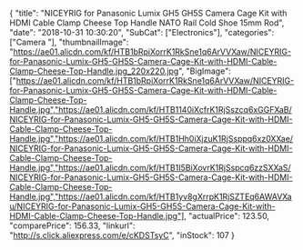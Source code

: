 {
	"title": "NICEYRIG for Panasonic Lumix GH5   GH5S Camera Cage Kit with HDMI Cable Clamp Cheese Top Handle NATO Rail Cold Shoe 15mm Rod",
	"date": "2018-10-31 10:30:20",
	"SubCat": ["Electronics"],
	"categories": ["Camera "],
	"thumbnailImage": "https://ae01.alicdn.com/kf/HTB1bRpiXorrK1RkSne1q6ArVVXaw/NICEYRIG-for-Panasonic-Lumix-GH5-GH5S-Camera-Cage-Kit-with-HDMI-Cable-Clamp-Cheese-Top-Handle.jpg_220x220.jpg",
	"BigImage": ["https://ae01.alicdn.com/kf/HTB1bRpiXorrK1RkSne1q6ArVVXaw/NICEYRIG-for-Panasonic-Lumix-GH5-GH5S-Camera-Cage-Kit-with-HDMI-Cable-Clamp-Cheese-Top-Handle.jpg","https://ae01.alicdn.com/kf/HTB1140iXcfrK1RjSszcq6xGGFXaB/NICEYRIG-for-Panasonic-Lumix-GH5-GH5S-Camera-Cage-Kit-with-HDMI-Cable-Clamp-Cheese-Top-Handle.jpg","https://ae01.alicdn.com/kf/HTB1Hh0iXjzuK1RjSsppq6xz0XXae/NICEYRIG-for-Panasonic-Lumix-GH5-GH5S-Camera-Cage-Kit-with-HDMI-Cable-Clamp-Cheese-Top-Handle.jpg","https://ae01.alicdn.com/kf/HTB1I5BiXovrK1RjSspcq6zzSXXaS/NICEYRIG-for-Panasonic-Lumix-GH5-GH5S-Camera-Cage-Kit-with-HDMI-Cable-Clamp-Cheese-Top-Handle.jpg","https://ae01.alicdn.com/kf/HTB1yv8gXrrpK1RjSZTEq6AWAVXau/NICEYRIG-for-Panasonic-Lumix-GH5-GH5S-Camera-Cage-Kit-with-HDMI-Cable-Clamp-Cheese-Top-Handle.jpg"],
	"actualPrice": 123.50,
	"comparePrice": 156.33,
	"linkurl": "http://s.click.aliexpress.com/e/cKDSTsyC",
	"inStock": 107
}
